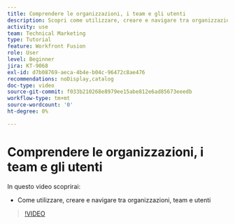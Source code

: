 ```yaml
---
title: Comprendere le organizzazioni, i team e gli utenti
description: Scopri come utilizzare, creare e navigare tra organizzazioni, team e utenti in  [!DNL Adobe Workfront Fusion].
activity: use
team: Technical Marketing
type: Tutorial
feature: Workfront Fusion
role: User
level: Beginner
jira: KT-9068
exl-id: d7b08769-aeca-4b4e-b04c-96472c8ae476
recommendations: noDisplay,catalog
doc-type: video
source-git-commit: f033b210268e8979ee15abe812e6ad85673eeedb
workflow-type: tm+mt
source-wordcount: '0'
ht-degree: 0%

---
```


# Comprendere le organizzazioni, i team e gli utenti

In questo video scoprirai:

* Come utilizzare, creare e navigare tra organizzazioni, team e utenti

>[!VIDEO](https://video.tv.adobe.com/v/335309/?quality=12&learn=on)
